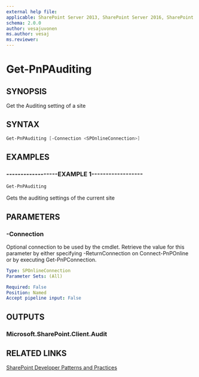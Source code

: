 ```yaml
---
external help file:
applicable: SharePoint Server 2013, SharePoint Server 2016, SharePoint Online
schema: 2.0.0
author: vesajuvonen
ms.author: vesaj
ms.reviewer:
---
```

# Get-PnPAuditing

## SYNOPSIS
Get the Auditing setting of a site

## SYNTAX 

```powershell
Get-PnPAuditing [-Connection <SPOnlineConnection>]
```

## EXAMPLES

### ------------------EXAMPLE 1------------------
```powershell
Get-PnPAuditing
```

Gets the auditing settings of the current site

## PARAMETERS

### -Connection
Optional connection to be used by the cmdlet. Retrieve the value for this parameter by either specifying -ReturnConnection on Connect-PnPOnline or by executing Get-PnPConnection.

```yaml
Type: SPOnlineConnection
Parameter Sets: (All)

Required: False
Position: Named
Accept pipeline input: False
```

## OUTPUTS

### Microsoft.SharePoint.Client.Audit

## RELATED LINKS

[SharePoint Developer Patterns and Practices](http://aka.ms/sppnp)
